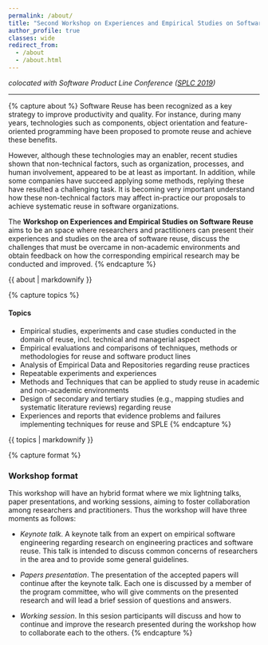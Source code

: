 ```yaml
---
permalink: /about/
title: "Second Workshop on Experiences and Empirical Studies on Software Reuse (WEESR 2019)"
author_profile: true
classes: wide
redirect_from:
  - /about 
  - /about.html
---
```

 
*colocated with Software Product Line Conference ([SPLC 2019](https://splc2019.net/))*

---
{% capture about %}
Software Reuse has been recognized as a key strategy to improve productivity and quality. For instance, during many years, technologies such as components, object orientation and feature-oriented programming have been proposed to promote reuse and achieve these benefits.

However, although these technologies may an enabler, recent studies shown that non-technical factors, such as organization, processes, and human involvement, appeared to be at least as important. In addition, while some companies have succeed applying some methods, replying these have resulted a challenging task. It is becoming very important understand how these non-technical factors may affect in-practice our proposals to achieve systematic reuse in software organizations.

The **Workshop on Experiences and Empirical Studies on Software Reuse** aims to be an space where researchers and practitioners can present their experiences and studies on the area of software reuse, discuss the challenges that must be overcame in non-academic environments and obtain feedback on how the corresponding empirical research may be conducted and improved.
{% endcapture %}
<div class="notice">{{ about | markdownify }}</div>

{% capture topics %}
#### Topics

* Empirical studies, experiments and case studies conducted in the domain of reuse, incl. technical and managerial aspect
* Empirical evaluations and comparisons of techniques, methods or methodologies for reuse and software product lines
* Analysis of Empirical Data and Repositories regarding reuse practices
* Repeatable experiments and experiences
* Methods and Techniques that can be applied to study reuse in academic and non-academic environments
* Design of secondary and tertiary studies (e.g., mapping studies and systematic literature reviews) regarding reuse
* Experiences and reports that evidence problems and failures implementing techniques for reuse and SPLE
{% endcapture %}
<div class="notice">{{ topics | markdownify }}</div>

{% capture format %}
### Workshop format
This workshop will have an hybrid format where we mix lightning talks, paper presentations, and working sessions, aiming to foster collaboration among researchers and practitioners. Thus the workshop will have three moments as follows:

* *Keynote talk*. 
A keynote talk from an expert on empirical software engineering regarding research on engineering practices and software reuse. This talk is intended to discuss common concerns of researchers in the area and to provide some general guidelines.

* *Papers presentation*.
The presentation of the accepted papers will continue after the keynote talk. Each one is discussed by a member of the program committee, who will give comments on the presented research and will lead a brief session of questions and answers.

* *Working session*.
In this sesion participants will discuss and how to continue and improve the research presented during the workshop how to collaborate each to the others.
{% endcapture %}
<!--
<div class="notice">{{ format | markdownify }}</div>
-->



